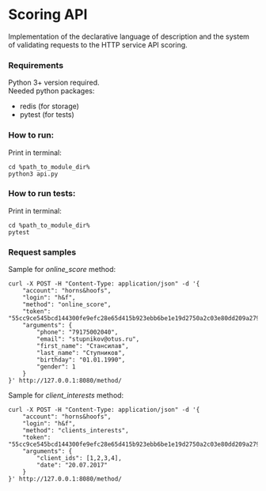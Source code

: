 # Scoring API
Implementation of the declarative language of description 
and the system of validating requests to the HTTP service API scoring.

### Requirements
Python 3+ version required.<br>
Needed python packages:
 - redis (for storage)
 - pytest (for tests)

### How to run: 
Print in terminal:
```
cd %path_to_module_dir%
python3 api.py
```

### How to run tests: 
Print in terminal:
```
cd %path_to_module_dir%
pytest
```

### Request samples
Sample for _online_score_ method:
```
curl -X POST -H "Content-Type: application/json" -d '{
	"account": "horns&hoofs",
	"login": "h&f",
	"method": "online_score",
	"token": "55cc9ce545bcd144300fe9efc28e65d415b923ebb6be1e19d2750a2c03e80dd209a27954dca045e5bb12418e7d89b6d718a9e35af34e14e1d5bcd5a08f21fc95",
	"arguments": {
		"phone": "79175002040",
		"email": "stupnikov@otus.ru",
		"first_name": "Стансилав",
		"last_name": "Ступников",
		"birthday": "01.01.1990",
		"gender": 1
	}
}' http://127.0.0.1:8080/method/
```

Sample for _client_interests_ method:
```
curl -X POST -H "Content-Type: application/json" -d '{
	"account": "horns&hoofs",
	"login": "h&f",
	"method": "clients_interests",
	"token": "55cc9ce545bcd144300fe9efc28e65d415b923ebb6be1e19d2750a2c03e80dd209a27954dca045e5bb12418e7d89b6d718a9e35af34e14e1d5bcd5a08f21fc95",
	"arguments": {
		"client_ids": [1,2,3,4],
		"date": "20.07.2017"
	}
}' http://127.0.0.1:8080/method/
```